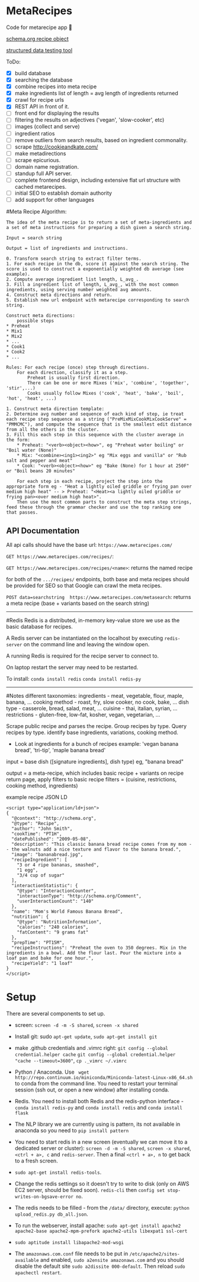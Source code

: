 # MetaRecipes
Code for metarecipe app :shit:

[schema.org recipe object](https://schema.org/Recipe)

[structured data testing tool](https://developers.google.com/structured-data/testing-tool/)


ToDo:
- [x] build database
- [x] searching the database
- [x] combine recipes into meta recipe
- [x] make ingredients list of length = avg length of ingredients returned
- [x] crawl for recipe urls
- [x] REST API in front of it.
- [ ] front end for displaying the results
- [ ] filtering the results on adjectives ('vegan', 'slow-cooker', etc)
- [ ] images (collect and serve)
- [ ] ingredient ratios
- [ ] remove outliers from search results, based on ingredient commonality.
- [ ] scrape http://cookieandkate.com/
- [ ] make metadirections  
- [ ] scrape epicurious.
- [ ] domain name registration.
- [ ] standup full API server.
- [ ] complete frontend design, including extensive flat url structure with cached metarecipes. 
- [ ] initial SEO to establish domain authority
- [ ] add support for other languages

#Meta Recipe Algorithm:

    The idea of the meta recipe is to return a set of meta-ingredients and a set of meta instructions for preparing a dish given a search string.

    Input = search string

    Output = list of ingredients and instructions.

    0. Transform search string to extract filter terms.
    1. For each recipe in the db, score it against the search string. The score is used to construct a exponentially weighted db average (see example).
    2. Compute average ingredient list length, L_avg_.
    3. Fill a ingredient list of length, L_avg_, with the most common ingredients, using serving number weighted avg amounts. 
    4. Construct meta directions and return.
    5. Establish new url endpoint with metarecipe corresponding to search string. 

	Construct meta directions:
		possible steps
	* Preheat
	* Mix1
	* Mix2
	* ...
	* Cook1
	* Cook2
	* ...

	Rules: For each recipe (once) step through directions.
		For each direction, classify it as a step.
			Preheat is usually first direction.
			There can be one or more Mixes ('mix', 'combine', 'together', 'stir',...)
			Cooks usually follow Mixes ('cook', 'heat', 'bake', 'boil', 'hot', 'heat', ...)

	1. Construct meta direction template:
	2. Determine avg number and sequence of each kind of step, ie treat each recipe step sequence as a string ("PreMixMixCookMixCookServe" = "PMMCMC"), and compute the sequence that is the smallest edit distance from all the others in the cluster.
	3. Fill this each step in this sequence with the cluster average in the form:
		* Preheat: "<verb><object><how>", eg "Preheat water boiling" or "Boil water (None)"
		* Mix: "<combine><ing1><ing2>" eg "Mix eggs and vanilla" or "Rub salt and pepper and meat"
		* Cook: "<verb><object><how>" eg "Bake (None) for 1 hour at 250F" or "Boil beans 20 minutes"
	
		For each step in each recipe, project the step into the appropriate form eg - "Heat a lightly oiled griddle or frying pan over medium high heat" -- > Preheat: "<Heat><a lightly oiled griddle or frying pan><over medium high heat>". 
		Then use the most common parts to construct the meta step strings, feed these through the grammar checker and use the top ranking one that passes.


API Documentation
---------

All api calls should have the base url: `https://www.metarecipes.com/`

`GET https://www.metarecipes.com/recipes/`:

`GET https://www.metarecipes.com/recipes/<name>`:
    returns the named recipe 

for both of the `.../recipes/` endpoints, both base and meta recipes should be
provided for SEO so that Google can crawl the meta recipes. 

`POST data=searchstring  https://www.metarecipes.com/metasearch`:
    returns a meta recipe (base + variants based on the search string)

-------- 

#Redis
  Redis is a distributed, in-memory key-value store we use as the basic database for recipes.
  
  A Redis server can be instantiated on the localhost by executing `redis-server` on the command line and leaving the window open.

  A running Redis is required for the recipe server to connect to. 

  On laptop restart the server may need to be restarted.
  
  To install:
  `conda install redis`
  `conda install redis-py`

------------

#Notes
different taxonomies:
	ingredients - meat, vegetable, flour, maple, banana, ... 
	cooking method - roast, fry, slow cooker, no cook, bake, ...
	dish type - casserole, bread, salad, meat, ...
	cuisine - thai, italian, syrian, ...
	restrictions - gluten-free, low-fat, kosher, vegan, vegetarian, ...	

Scrape public recipe and parses the recipe. 
Group recipes by type.
Query recipes by type.
identify base ingredients, variations, cooking method.


* Look at ingredients for a bunch of recipes
example: 'vegan banana bread', 'tri-tip', 'maple banana bread'

input = base dish ([signature ingredients], dish type)
eg, "banana bread"

output = a meta-recipe, which includes basic recipe + variants 
	on recipe return page, apply filters to basic recipe
		filters = (cuisine, restrictions, cooking method, ingredients) 

example recipe JSON LD
```
<script type="application/ld+json">
{
  "@context": "http://schema.org",
  "@type": "Recipe",
  "author": "John Smith",
  "cookTime": "PT1H",
  "datePublished": "2009-05-08",
  "description": "This classic banana bread recipe comes from my mom -- the walnuts add a nice texture and flavor to the banana bread.",
  "image": "bananabread.jpg",
  "recipeIngredient": [
    "3 or 4 ripe bananas, smashed",
    "1 egg",
    "3/4 cup of sugar"
  ],
  "interactionStatistic": {
    "@type": "InteractionCounter",
    "interactionType": "http://schema.org/Comment",
    "userInteractionCount": "140"
  },
  "name": "Mom's World Famous Banana Bread",
  "nutrition": {
    "@type": "NutritionInformation",
    "calories": "240 calories",
    "fatContent": "9 grams fat"
  },
  "prepTime": "PT15M",
  "recipeInstructions": "Preheat the oven to 350 degrees. Mix in the ingredients in a bowl. Add the flour last. Pour the mixture into a loaf pan and bake for one hour.",
  "recipeYield": "1 loaf"
}
</script>
```


# Setup
There are several components to set up.
* screen: `screen -d -m -S shared`, `screen -x shared`
* Install git: sudo `apt-get update`, `sudo apt-get install git`
* make .github credentials and .vimrc right:  `git config --global credential.helper cache` `git config --global credential.helper "cache --timeout=3600"`, `cp ._vimrc ~/.vimrc`

* Python / Anaconda. Use ` wget http://repo.continuum.io/miniconda/Miniconda-latest-Linux-x86_64.sh` to conda from the command line. You need to restart your terminal session (ssh out, or open a new window) after installing conda.

* Redis. You need to install both Redis and the redis-python interface - `conda install redis-py` and `conda install redis` and `conda install flask`

* The NLP library we are currently using is pattern, its not available in anaconda so you need to `pip install pattern`

* You need to start redis in a new screen (eventually we can move it to a dedicated server or cluster): `screen -d -m -S shared`, `screen -x shared`, `<ctrl + a>, c` and `redis-server`. Then a final `<ctrl + a>, n` to get back to a fresh screen.

* `sudo apt-get install redis-tools`.

* Change the redis settings so it doesn't try to write to disk (only on AWS EC2 server, should be fixed soon). `redis-cli` then `config set stop-writes-on-bgsave-error no`.  

* The redis needs to be filled - from the `/data/` directory, execute: `python upload_redis.py db_all.json`.

* To run the webserver, install apache: `sudo apt-get install apache2 apache2-base apache2-mpm-prefork apache2-utils libexpat1 ssl-cert` 
* `sudo aptitude install libapache2-mod-wsgi`
* The `amazonaws.com.conf` file needs to be put in `/etc/apache2/sites-available` and enabled, `sudo a2ensite amazonaws.com` and you should disable the default site `sudo a2dissite 000-default`. Then reload `sudo apachectl restart`.  

